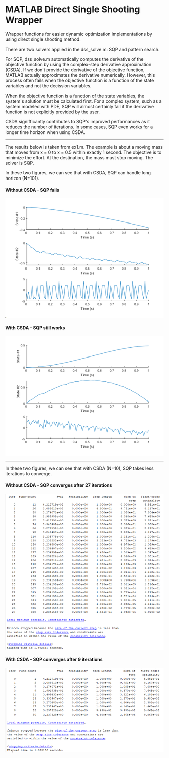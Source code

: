 # MATLAB Direct Single Shooting Wrapper

Wrapper functions for easier dynamic optimization implementations by using direct single shooting method.

There are two solvers applied in the dss_solve.m: SQP and pattern search. 

For SQP, dss_solve.m automatically computes the derivative of the objective function by using the complex-step derivative approximation (CSDA). If we don't provide the derivative of the objective function, MATLAB actually approximates the derivative numerically. However, this process often fails when the objective function is a function of the state variables and not the decission variables. 

When the objective function is a function of the state variables, the system's solution must be calculated first. For a complex system, such as a system modeled with PDE, SQP will almost certainly fail if the derivative function is not explicitly provided by the user.

CSDA signifficantly contributes to SQP's improved performances as it reduces  the number of iterations. In some cases, SQP even works for a longer time horizon when using CSDA.

----------------
The results below is taken from ex1.m. The example is about a moving mass that moves from x = 0 to x = 0.5 within exactly 1 second. The objective is to minimize the effort. At the destination, the mass must stop moving. The solver is SQP.

In these two figures, we can see that with CSDA, SQP can handle long horizon (N=101).

#### Without CSDA - SQP fails 
![](https://github.com/auralius/matlab_dss_wrapper/blob/main/docs/long_horizon_no_derivative.png)

#### With CSDA - SQP still works 
![](https://github.com/auralius/matlab_dss_wrapper/blob/main/docs/long_horizon_with_derivative.png)

----------------

In these two figures, we can see that with CSDA (N=10), SQP takes less iterations to converge.

#### Without CSDA - SQP converges after 27 iterations
<img src="https://github.com/auralius/matlab_dss_wrapper/blob/main/docs/no_derivative.png" width="514" height="493">

#### With CSDA - SQP converges after 9 iterations
<img src="https://github.com/auralius/matlab_dss_wrapper/blob/main/docs/with_derivative.png" width="518" height="267">


